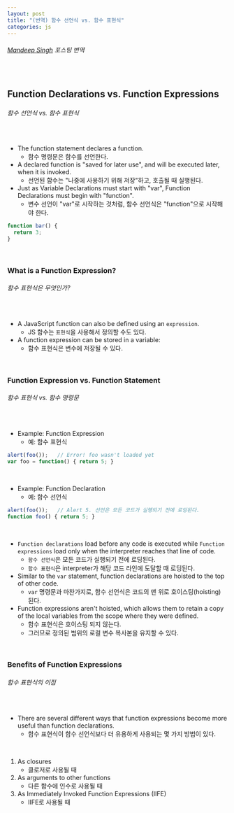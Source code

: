 ```yaml
---
layout: post
title: "(번역) 함수 선언식 vs. 함수 표현식"
categories: js
---
```


###### [Mandeep Singh](https://medium.com/@mandeep1012/function-declarations-vs-function-expressions-b43646042052) 포스팅 번역

<br>

## Function Declarations vs. Function Expressions

###### 함수 선언식 vs. 함수 표현식

<br>

- The function statement declares a function.
  - 함수 명령문은 함수를 선언한다.
- A declared function is "saved for later use", and will be executed later, when it is invoked.
  - 선언된 함수는 "나중에 사용하기 위해 저장"하고, 호출될 때 실행된다.
- Just as Variable Declarations must start with "var", Function Declarations must begin with "function".
  - 변수 선언이 "var"로 시작하는 것처럼, 함수 선언식은 "function"으로 시작해야 한다.

```js
function bar() {
  return 3;
}
```

<br>

### What is a Function Expression?

###### 함수 표현식은 무엇인가?

<br>

- A JavaScript function can also be defined using an `expression`.
  - JS 함수는 `표현식`을 사용해서 정의할 수도 있다.
- A function expression can be stored in a variable:
  - 함수 표현식은 변수에 저장될 수 있다.

<br>

### Function Expression vs. Function Statement

###### 함수 표현식 vs. 함수 명령문

<br>

- Example: Function Expression
  - 예: 함수 표현식

```js
alert(foo());	// Error! foo wasn't loaded yet
var foo = function() { return 5; }
```

<br>

- Example: Function Declaration
  - 예: 함수 선언식

```js
alert(foo());	// Alert 5. 선언은 모든 코드가 실행되기 전에 로딩된다.
function foo() { return 5; }
```

<br>

- `Function declarations` load before any code is executed while `Function expressions` load only when the interpreter reaches that line of code.
  - `함수 선언식`은 모든 코드가 실행되기 전에 로딩된다.
  - `함수 표현식`은 interpreter가 해당 코드 라인에 도달할 때 로딩된다.
- Similar to the `var` statement, function declarations are hoisted to the top of other code.
  - `var` 명령문과 마찬가지로, 함수 선언식은 코드의 맨 위로 호이스팅(hoisting) 된다.
- Function expressions aren't hoisted, which allows them to retain a copy of the local variables from the scope where they were defined.
  - 함수 표현식은 호이스팅 되지 않는다.
  - 그러므로 정의된 범위의 로컬 변수 복사본을 유지할 수 있다.

<br>

### Benefits of Function Expressions

###### 함수 표현식의 이점

<br>

- There are several different ways that function expressions become more useful than function declarations.
  - 함수 표현식이 함수 선언식보다 더 유용하게 사용되는 몇 가지 방법이 있다.

<br>

1. As closures
   - 클로저로 사용될 때
2. As arguments to other functions
   - 다른 함수에 인수로 사용될 때
3. As Immediately Invoked Function Expressions (IIFE)
   - IIFE로 사용될 때

<br>